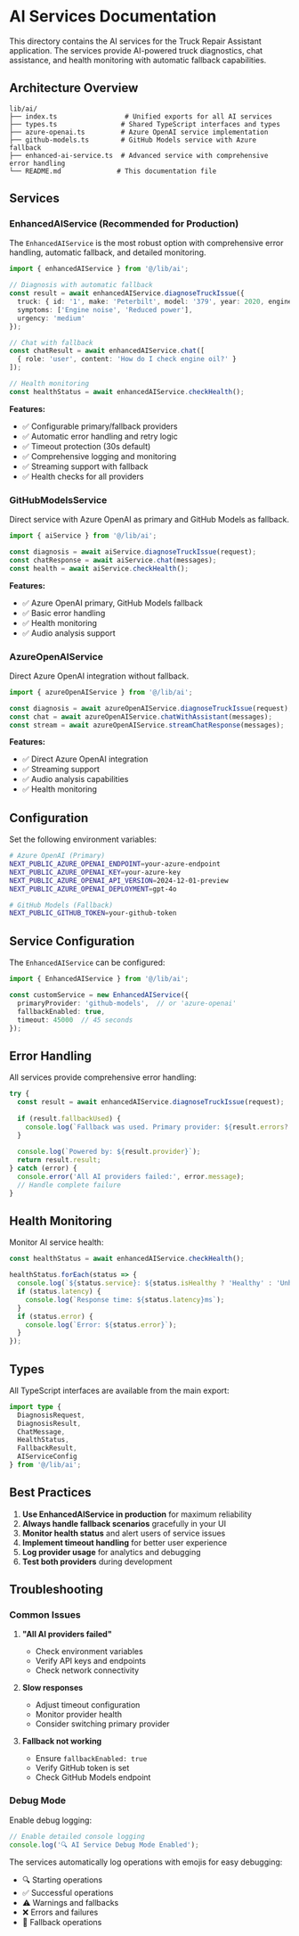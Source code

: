 # AI Services Documentation

This directory contains the AI services for the Truck Repair Assistant application. The services provide AI-powered truck diagnostics, chat assistance, and health monitoring with automatic fallback capabilities.

## Architecture Overview

```
lib/ai/
├── index.ts                 # Unified exports for all AI services
├── types.ts                # Shared TypeScript interfaces and types
├── azure-openai.ts         # Azure OpenAI service implementation
├── github-models.ts        # GitHub Models service with Azure fallback
├── enhanced-ai-service.ts  # Advanced service with comprehensive error handling
└── README.md              # This documentation file
```

## Services

### EnhancedAIService (Recommended for Production)

The `EnhancedAIService` is the most robust option with comprehensive error handling, automatic fallback, and detailed monitoring.

```typescript
import { enhancedAIService } from '@/lib/ai';

// Diagnosis with automatic fallback
const result = await enhancedAIService.diagnoseTruckIssue({
  truck: { id: '1', make: 'Peterbilt', model: '379', year: 2020, engine: 'Caterpillar C15' },
  symptoms: ['Engine noise', 'Reduced power'],
  urgency: 'medium'
});

// Chat with fallback
const chatResult = await enhancedAIService.chat([
  { role: 'user', content: 'How do I check engine oil?' }
]);

// Health monitoring
const healthStatus = await enhancedAIService.checkHealth();
```

**Features:**
- ✅ Configurable primary/fallback providers
- ✅ Automatic error handling and retry logic
- ✅ Timeout protection (30s default)
- ✅ Comprehensive logging and monitoring
- ✅ Streaming support with fallback
- ✅ Health checks for all providers

### GitHubModelsService

Direct service with Azure OpenAI as primary and GitHub Models as fallback.

```typescript
import { aiService } from '@/lib/ai';

const diagnosis = await aiService.diagnoseTruckIssue(request);
const chatResponse = await aiService.chat(messages);
const health = await aiService.checkHealth();
```

**Features:**
- ✅ Azure OpenAI primary, GitHub Models fallback
- ✅ Basic error handling
- ✅ Health monitoring
- ✅ Audio analysis support

### AzureOpenAIService

Direct Azure OpenAI integration without fallback.

```typescript
import { azureOpenAIService } from '@/lib/ai';

const diagnosis = await azureOpenAIService.diagnoseTruckIssue(request);
const chat = await azureOpenAIService.chatWithAssistant(messages);
const stream = await azureOpenAIService.streamChatResponse(messages);
```

**Features:**
- ✅ Direct Azure OpenAI integration
- ✅ Streaming support
- ✅ Audio analysis capabilities
- ✅ Health monitoring

## Configuration

Set the following environment variables:

```bash
# Azure OpenAI (Primary)
NEXT_PUBLIC_AZURE_OPENAI_ENDPOINT=your-azure-endpoint
NEXT_PUBLIC_AZURE_OPENAI_KEY=your-azure-key
NEXT_PUBLIC_AZURE_OPENAI_API_VERSION=2024-12-01-preview
NEXT_PUBLIC_AZURE_OPENAI_DEPLOYMENT=gpt-4o

# GitHub Models (Fallback)
NEXT_PUBLIC_GITHUB_TOKEN=your-github-token
```

## Service Configuration

The `EnhancedAIService` can be configured:

```typescript
import { EnhancedAIService } from '@/lib/ai';

const customService = new EnhancedAIService({
  primaryProvider: 'github-models',  // or 'azure-openai'
  fallbackEnabled: true,
  timeout: 45000  // 45 seconds
});
```

## Error Handling

All services provide comprehensive error handling:

```typescript
try {
  const result = await enhancedAIService.diagnoseTruckIssue(request);
  
  if (result.fallbackUsed) {
    console.log(`Fallback was used. Primary provider: ${result.errors?.[0]?.provider}`);
  }
  
  console.log(`Powered by: ${result.provider}`);
  return result.result;
} catch (error) {
  console.error('All AI providers failed:', error.message);
  // Handle complete failure
}
```

## Health Monitoring

Monitor AI service health:

```typescript
const healthStatus = await enhancedAIService.checkHealth();

healthStatus.forEach(status => {
  console.log(`${status.service}: ${status.isHealthy ? 'Healthy' : 'Unhealthy'}`);
  if (status.latency) {
    console.log(`Response time: ${status.latency}ms`);
  }
  if (status.error) {
    console.log(`Error: ${status.error}`);
  }
});
```

## Types

All TypeScript interfaces are available from the main export:

```typescript
import type {
  DiagnosisRequest,
  DiagnosisResult,
  ChatMessage,
  HealthStatus,
  FallbackResult,
  AIServiceConfig
} from '@/lib/ai';
```

## Best Practices

1. **Use EnhancedAIService in production** for maximum reliability
2. **Always handle fallback scenarios** gracefully in your UI
3. **Monitor health status** and alert users of service issues
4. **Implement timeout handling** for better user experience
5. **Log provider usage** for analytics and debugging
6. **Test both providers** during development

## Troubleshooting

### Common Issues

1. **"All AI providers failed"**
   - Check environment variables
   - Verify API keys and endpoints
   - Check network connectivity

2. **Slow responses**
   - Adjust timeout configuration
   - Monitor provider health
   - Consider switching primary provider

3. **Fallback not working**
   - Ensure `fallbackEnabled: true`
   - Verify GitHub token is set
   - Check GitHub Models endpoint

### Debug Mode

Enable debug logging:

```typescript
// Enable detailed console logging
console.log('🔍 AI Service Debug Mode Enabled');
```

The services automatically log operations with emojis for easy debugging:
- 🔍 Starting operations
- ✅ Successful operations  
- ⚠️ Warnings and fallbacks
- ❌ Errors and failures
- 🔄 Fallback operations
